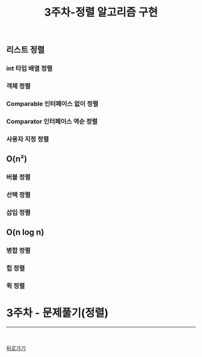 <div align=center>

# 3주차-정렬 알고리즘 구현

</div>

<br>

## 리스트 정렬
### int 타입 배열 정렬

### 객체 정렬

### Comparable 인터페이스 없이 정렬

### Comparator 인터페이스 역순 정렬

### 사용자 지정 정렬

## O(n²)
### 버블 정렬

### 선택 정렬

### 삽입 정렬

## O(n log n)
### 병합 정렬
### 힙 정렬
### 퀵 정렬

# 3주차 - 문제풀기(정렬)


<hr>
<br>

[뒤로가기](../curriculum.md)

<br>